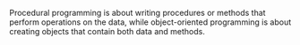 Procedural programming is about writing procedures or methods that perform operations on the data, while object-oriented programming is about creating objects that contain both data and methods.

